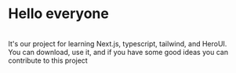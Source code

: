 <h1>Hello everyone</h1>
<br />
It's our project for learning Next.js, typescript, tailwind, and HeroUI.<br />
You can download, use it, and if you have some good ideas you can contribute to this project 


